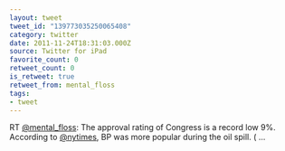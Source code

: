 ```yaml
---
layout: tweet
tweet_id: "139773035250065408"
category: twitter
date: 2011-11-24T18:31:03.000Z
source: Twitter for iPad
favorite_count: 0
retweet_count: 0
is_retweet: true
retweet_from: mental_floss
tags:
- tweet
---
```


RT [@mental_floss](https://twitter.com/@mental_floss): The approval rating of Congress is a record low 9%. According to [@nytimes](https://twitter.com/@nytimes), BP was more popular during the oil spill. ( ...
